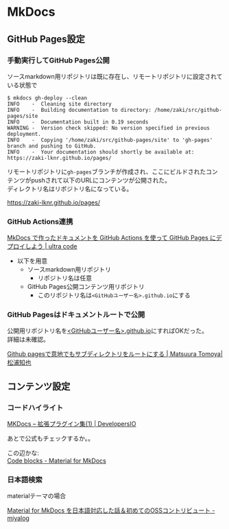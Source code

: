 # MkDocs

## GitHub Pages設定

### 手動実行してGitHub Pages公開

ソースmarkdown用リポジトリは既に存在し、リモートリポジトリに設定されている状態で

```console
$ mkdocs gh-deploy --clean
INFO    -  Cleaning site directory 
INFO    -  Building documentation to directory: /home/zaki/src/github-pages/site 
INFO    -  Documentation built in 0.19 seconds 
WARNING -  Version check skipped: No version specified in previous deployment. 
INFO    -  Copying '/home/zaki/src/github-pages/site' to 'gh-pages' branch and pushing to GitHub. 
INFO    -  Your documentation should shortly be available at: https://zaki-lknr.github.io/pages/ 
```

リモートリポジトリに`gh-pages`ブランチが作成され、ここにビルドされたコンテンツがpushされて以下のURLにコンテンツが公開された。  
ディレクトリ名はリポジトリ名になっている。

https://zaki-lknr.github.io/pages/

### GitHub Actions連携

[MkDocs で作ったドキュメントを GitHub Actions を使って GitHub Pages にデプロイしよう | ultra code](https://futureys.tokyo/lets-deploy-document-built-by-mkdocs-to-github-pages-by-using-github-actions/)

- 以下を用意
    - ソースmarkdown用リポジトリ
        - リポジトリ名は任意
    - GitHub Pages公開コンテンツ用リポジトリ
        - このリポジトリ名は`<GitHubユーザー名>.github.io`にする

### GitHub Pagesはドキュメントルートで公開

公開用リポジトリ名を[<GitHubユーザー名>.github.io](https://github.com/zaki-lknr/zaki-lknr.github.io)にすればOKだった。  
詳細は未確認。

[Github pagesで意地でもサブディレクトリをルートにする | Matsuura Tomoya|松浦知也](https://matsuuratomoya.com/blog/2016-05-07/githubpage-subdirectory/)

## コンテンツ設定

### コードハイライト

[MKDocs – 拡張プラグイン集(1) | DevelopersIO](https://dev.classmethod.jp/articles/mkdocs-plugins-1/#toc-9)

あとで公式もチェックするか。。

この辺かな:  
[Code blocks - Material for MkDocs](https://squidfunk.github.io/mkdocs-material/reference/code-blocks/)

### 日本語検索

materialテーマの場合

[Material for MkDocs を日本語対応した話＆初めてのOSSコントリビュート - miyalog](https://miyalog.hatenablog.jp/entry/2017-11-07_MkDocs_Material_Japanese_support)
